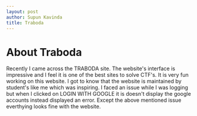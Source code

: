 ```yaml
---
layout: post
author: Supun Kavinda
title: Traboda
---
```

# About Traboda
Recently I came across the TRABODA site. The website's interface is impressive and I feel it is one of the best sites to solve CTF's.
It is very fun working on this website. I got to know that the website is maintained by student's like me which was inspiring.
I faced an issue while I was logging but when I clicked on LOGIN WITH GOOGLE it is doesn't display the google accounts instead displayed an error.
Except the above mentioned issue everthying looks fine with the website. 


